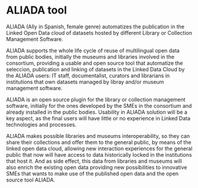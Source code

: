ALIADA tool
===========

ALIADA (Ally in Spanish, female genre) automatizes the publication in the Linked Open Data cloud of datasets hosted by different Library or Collection Management Software.

ALIADA supports the whole life cycle of reuse of multilingual open data from public bodies, initially the museums and libraries involved in the consortium, providing a usable and open source tool that automatize the seleccion, publication and linking of datasets in the Linked Data Cloud  by the ALIADA users: IT staff, documentalist, curators and librarians in institutions that own datasets managed by libray and/or museum management software.

ALIADA is an open source plugin for the library or collection management software, initially for the ones developed by the SMEs in the consortium and already installed in the public bodies. Usability in ALIADA solution will be a key aspect, as the final users will have little or no experience in Linked Data technologies and processes.

ALIADA makes possible libraries and museums interoperability, so they can share  their collections and offer them to the general public, by means of the linked open data cloud, allowing new interaction experiences for the general public that now will have access to data historically locked in the institutions that host it. And as side effect, this data from libraries and museums will also enrich the existing open data providing new possibilities to innovative SMEs that wants to make use of the published open data and the open source tool ALIADA.

